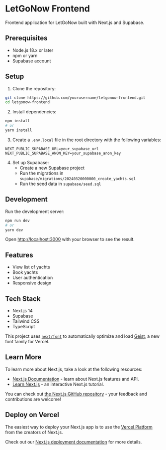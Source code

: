 # LetGoNow Frontend

Frontend application for LetGoNow built with Next.js and Supabase.

## Prerequisites

- Node.js 18.x or later
- npm or yarn
- Supabase account

## Setup

1. Clone the repository:
```bash
git clone https://github.com/yourusername/letgonow-frontend.git
cd letgonow-frontend
```

2. Install dependencies:
```bash
npm install
# or
yarn install
```

3. Create a `.env.local` file in the root directory with the following variables:
```
NEXT_PUBLIC_SUPABASE_URL=your_supabase_url
NEXT_PUBLIC_SUPABASE_ANON_KEY=your_supabase_anon_key
```

4. Set up Supabase:
   - Create a new Supabase project
   - Run the migrations in `supabase/migrations/20240320000000_create_yachts.sql`
   - Run the seed data in `supabase/seed.sql`

## Development

Run the development server:
```bash
npm run dev
# or
yarn dev
```

Open [http://localhost:3000](http://localhost:3000) with your browser to see the result.

## Features

- View list of yachts
- Book yachts
- User authentication
- Responsive design

## Tech Stack

- Next.js 14
- Supabase
- Tailwind CSS
- TypeScript

This project uses [`next/font`](https://nextjs.org/docs/app/building-your-application/optimizing/fonts) to automatically optimize and load [Geist](https://vercel.com/font), a new font family for Vercel.

## Learn More

To learn more about Next.js, take a look at the following resources:

- [Next.js Documentation](https://nextjs.org/docs) - learn about Next.js features and API.
- [Learn Next.js](https://nextjs.org/learn) - an interactive Next.js tutorial.

You can check out [the Next.js GitHub repository](https://github.com/vercel/next.js) - your feedback and contributions are welcome!

## Deploy on Vercel

The easiest way to deploy your Next.js app is to use the [Vercel Platform](https://vercel.com/new?utm_medium=default-template&filter=next.js&utm_source=create-next-app&utm_campaign=create-next-app-readme) from the creators of Next.js.

Check out our [Next.js deployment documentation](https://nextjs.org/docs/app/building-your-application/deploying) for more details.
